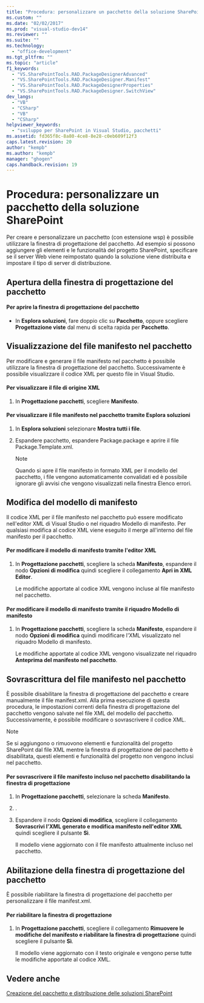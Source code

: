 ```yaml
---
title: "Procedura: personalizzare un pacchetto della soluzione SharePoint"
ms.custom: ""
ms.date: "02/02/2017"
ms.prod: "visual-studio-dev14"
ms.reviewer: ""
ms.suite: ""
ms.technology: 
  - "office-development"
ms.tgt_pltfrm: ""
ms.topic: "article"
f1_keywords: 
  - "VS.SharePointTools.RAD.PackageDesignerAdvanced"
  - "VS.SharePointTools.RAD.PackageDesigner.Manifest"
  - "VS.SharePointTools.RAD.PackageDesignerProperties"
  - "VS.SharePointTools.RAD.PackageDesigner.SwitchView"
dev_langs: 
  - "VB"
  - "CSharp"
  - "VB"
  - "CSharp"
helpviewer_keywords: 
  - "sviluppo per SharePoint in Visual Studio, pacchetti"
ms.assetid: fd365f8c-8a80-4ce8-8e28-c0eb609f12f3
caps.latest.revision: 20
author: "kempb"
ms.author: "kempb"
manager: "ghogen"
caps.handback.revision: 19
---
```

# Procedura: personalizzare un pacchetto della soluzione SharePoint
  Per creare e personalizzare un pacchetto \(con estensione wsp\) è possibile utilizzare la finestra di progettazione del pacchetto.  Ad esempio si possono aggiungere gli elementi e le funzionalità del progetto SharePoint, specificare se il server Web viene reimpostato quando la soluzione viene distribuita e impostare il tipo di server di distribuzione.  
  
## Apertura della finestra di progettazione del pacchetto  
  
#### Per aprire la finestra di progettazione del pacchetto  
  
-   In **Esplora soluzioni**, fare doppio clic su **Pacchetto**, oppure scegliere **Progettazione viste** dal menu di scelta rapida per **Pacchetto**.  
  
## Visualizzazione del file manifesto nel pacchetto  
 Per modificare e generare il file manifesto nel pacchetto è possibile utilizzare la finestra di progettazione del pacchetto.  Successivamente è possibile visualizzare il codice XML per questo file in Visual Studio.  
  
#### Per visualizzare il file di origine XML  
  
1.  In **Progettazione pacchetti**, scegliere **Manifesto**.  
  
#### Per visualizzare il file manifesto nel pacchetto tramite Esplora soluzioni  
  
1.  In **Esplora soluzioni** selezionare **Mostra tutti i file**.  
  
2.  Espandere pacchetto, espandere Package.package e aprire il file Package.Template.xml.  
  
    > [!NOTE]  
    >  Quando si apre il file manifesto in formato XML per il modello del pacchetto, i file vengono automaticamente convalidati ed è possibile ignorare gli avvisi che vengono visualizzati nella finestra Elenco errori.  
  
## Modifica del modello di manifesto  
 Il codice XML per il file manifesto nel pacchetto può essere modificato nell'editor XML di Visual Studio o nel riquadro Modello di manifesto.  Per qualsiasi modifica al codice XML viene eseguito il merge all'interno del file manifesto per il pacchetto.  
  
#### Per modificare il modello di manifesto tramite l'editor XML  
  
1.  In **Progettazione pacchetti**, scegliere la scheda **Manifesto**, espandere il nodo **Opzioni di modifica** quindi scegliere il collegamento **Apri in XML Editor**.  
  
     Le modifiche apportate al codice XML vengono incluse al file manifesto nel pacchetto.  
  
#### Per modificare il modello di manifesto tramite il riquadro Modello di manifesto  
  
1.  In **Progettazione pacchetti**, scegliere la scheda **Manifesto**, espandere il nodo **Opzioni di modifica** quindi modificare l'XML visualizzato nel riquadro Modello di manifesto.  
  
     Le modifiche apportate al codice XML vengono visualizzate nel riquadro **Anteprima del manifesto nel pacchetto**.  
  
## Sovrascrittura del file manifesto nel pacchetto  
 È possibile disabilitare la finestra di progettazione del pacchetto e creare manualmente il file manifest.xml.  Alla prima esecuzione di questa procedura, le impostazioni correnti della finestra di progettazione del pacchetto vengono salvate nel file XML del modello del pacchetto.  Successivamente, è possibile modificare o sovrascrivere il codice XML.  
  
> [!NOTE]  
>  Se si aggiungono o rimuovono elementi e funzionalità del progetto SharePoint dal file XML mentre la finestra di progettazione del pacchetto è disabilitata, questi elementi e funzionalità del progetto non vengono inclusi nel pacchetto.  
  
#### Per sovrascrivere il file manifesto incluso nel pacchetto disabilitando la finestra di progettazione  
  
1.  In **Progettazione pacchetti**, selezionare la scheda **Manifesto**.  
  
2.  .  
  
3.  Espandere il nodo **Opzioni di modifica**, scegliere il collegamento **Sovrascrivi l'XML generato e modifica manifesto nell'editor XML** quindi scegliere il pulsante **Sì**.  
  
     Il modello viene aggiornato con il file manifesto attualmente incluso nel pacchetto.  
  
## Abilitazione della finestra di progettazione del pacchetto  
 È possibile riabilitare la finestra di progettazione del pacchetto per personalizzare il file manifest.xml.  
  
#### Per riabilitare la finestra di progettazione  
  
1.  In **Progettazione pacchetti**, scegliere il collegamento **Rimuovere le modifiche del manifesto e riabilitare la finestra di progettazione** quindi scegliere il pulsante **Sì**.  
  
     Il modello viene aggiornato con il testo originale e vengono perse tutte le modifiche apportate al codice XML.  
  
## Vedere anche  
 [Creazione del pacchetto e distribuzione delle soluzioni SharePoint](../sharepoint/packaging-and-deploying-sharepoint-solutions.md)  
  
  